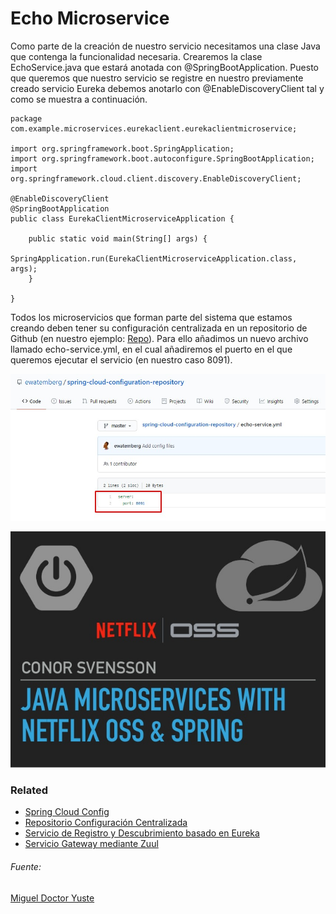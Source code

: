 # Echo Microservice
Como parte de la creación de nuestro servicio necesitamos una clase Java que contenga la funcionalidad necesaria. Crearemos la clase EchoService.java que estará anotada con @SpringBootApplication.
Puesto que queremos que nuestro servicio se registre en nuestro previamente creado servicio Eureka debemos anotarlo con @EnableDiscoveryClient tal y como se muestra a continuación.

```
package com.example.microservices.eurekaclient.eurekaclientmicroservice;

import org.springframework.boot.SpringApplication;
import org.springframework.boot.autoconfigure.SpringBootApplication;
import org.springframework.cloud.client.discovery.EnableDiscoveryClient;

@EnableDiscoveryClient
@SpringBootApplication
public class EurekaClientMicroserviceApplication {

    public static void main(String[] args) {
        SpringApplication.run(EurekaClientMicroserviceApplication.class, args);
    }

}
```

Todos los microservicios que forman parte del sistema que estamos creando deben tener su configuración centralizada en un repositorio de Github (en nuestro ejemplo: [Repo](https://github.com/ewatemberg/spring-cloud-configuration-repository)). Para ello añadimos un nuevo archivo llamado echo-service.yml, en el cual añadiremos el puerto en el que queremos ejecutar el servicio (en nuestro caso 8091).

![alt text](https://raw.githubusercontent.com/ewatemberg/eureka-client-microservice/master/doc/img/repo.jpg)


![alt text](https://raw.githubusercontent.com/ewatemberg/spring-cloud-configuration-server-example/master/doc/img/java-microservices-with-netflix-oss-spring.jpg)

### Related
* [Spring Cloud Config](https://github.com/ewatemberg/spring-cloud-configuration-server-example)
* [Repositorio Configuración Centralizada](https://github.com/ewatemberg/spring-cloud-configuration-repository)
* [Servicio de Registro y Descubrimiento basado en Eureka](https://github.com/ewatemberg/eureka-discovery-server)
* [Servicio Gateway mediante Zuul](https://github.com/ewatemberg/zuul-gateway-server)

###### Fuente:
[Miguel Doctor Yuste](https://medium.com/@migueldoctor/spring-cloud-series-spring-cloud-config-server-con-github-paso-a-paso-135d2b4aaf4c)